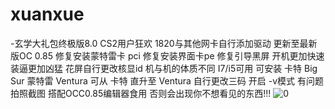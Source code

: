 # xuanxue
-玄学大礼包终极版8.0
CS2用户狂欢
1820与其他网卡自行添加驱动
更新至最新版OC 0.85
修复安装蒙特雷卡 pci
修复安装界面卡pe
修复引导黑屏
开机更加快速 装逼更加凶猛
花屏自行更改核显id 机与机的体质不同
I7/i5可用
可安装 卡特 Big Sur 蒙特雷 Ventura
可从 卡特 直升至 Ventura
自行更改三码 
开启 -v模式 有问题拍照截图
搭配OCC0.85编辑器食用 否则会出现你不想看见的东西!!!
![0](https://user-images.githubusercontent.com/89823575/199192486-d54c3d99-73dc-4993-bedf-1a0cbc6b12d1.jpg)
